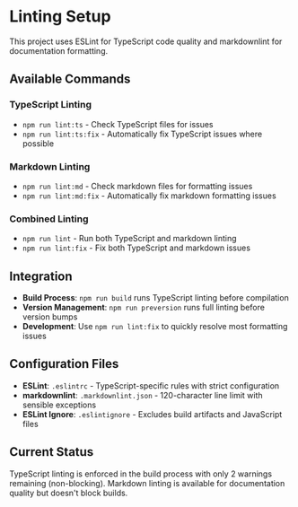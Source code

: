 # Linting Setup

This project uses ESLint for TypeScript code quality and markdownlint for documentation formatting.

## Available Commands

### TypeScript Linting

- `npm run lint:ts` - Check TypeScript files for issues
- `npm run lint:ts:fix` - Automatically fix TypeScript issues where possible

### Markdown Linting

- `npm run lint:md` - Check markdown files for formatting issues
- `npm run lint:md:fix` - Automatically fix markdown formatting issues

### Combined Linting

- `npm run lint` - Run both TypeScript and markdown linting
- `npm run lint:fix` - Fix both TypeScript and markdown issues

## Integration

- **Build Process**: `npm run build` runs TypeScript linting before compilation
- **Version Management**: `npm run preversion` runs full linting before version bumps
- **Development**: Use `npm run lint:fix` to quickly resolve most formatting issues

## Configuration Files

- **ESLint**: `.eslintrc` - TypeScript-specific rules with strict configuration
- **markdownlint**: `.markdownlint.json` - 120-character line limit with sensible exceptions
- **ESLint Ignore**: `.eslintignore` - Excludes build artifacts and JavaScript files

## Current Status

TypeScript linting is enforced in the build process with only 2 warnings remaining (non-blocking).
Markdown linting is available for documentation quality but doesn't block builds.
